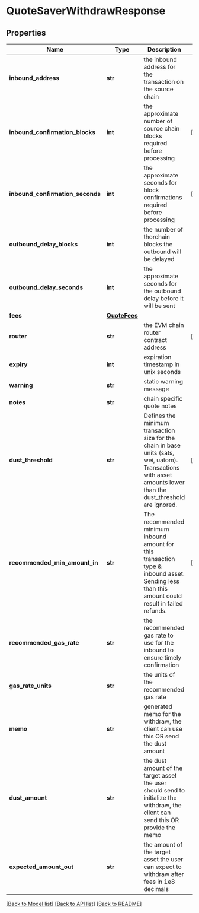 # QuoteSaverWithdrawResponse

## Properties
Name | Type | Description | Notes
------------ | ------------- | ------------- | -------------
**inbound_address** | **str** | the inbound address for the transaction on the source chain | 
**inbound_confirmation_blocks** | **int** | the approximate number of source chain blocks required before processing | [optional] 
**inbound_confirmation_seconds** | **int** | the approximate seconds for block confirmations required before processing | [optional] 
**outbound_delay_blocks** | **int** | the number of thorchain blocks the outbound will be delayed | 
**outbound_delay_seconds** | **int** | the approximate seconds for the outbound delay before it will be sent | 
**fees** | [**QuoteFees**](QuoteFees.md) |  | 
**router** | **str** | the EVM chain router contract address | [optional] 
**expiry** | **int** | expiration timestamp in unix seconds | 
**warning** | **str** | static warning message | 
**notes** | **str** | chain specific quote notes | 
**dust_threshold** | **str** | Defines the minimum transaction size for the chain in base units (sats, wei, uatom). Transactions with asset amounts lower than the dust_threshold are ignored. | [optional] 
**recommended_min_amount_in** | **str** | The recommended minimum inbound amount for this transaction type &amp; inbound asset. Sending less than this amount could result in failed refunds. | [optional] 
**recommended_gas_rate** | **str** | the recommended gas rate to use for the inbound to ensure timely confirmation | 
**gas_rate_units** | **str** | the units of the recommended gas rate | 
**memo** | **str** | generated memo for the withdraw, the client can use this OR send the dust amount | 
**dust_amount** | **str** | the dust amount of the target asset the user should send to initialize the withdraw, the client can send this OR provide the memo | 
**expected_amount_out** | **str** | the amount of the target asset the user can expect to withdraw after fees in 1e8 decimals | 

[[Back to Model list]](../README.md#documentation-for-models) [[Back to API list]](../README.md#documentation-for-api-endpoints) [[Back to README]](../README.md)

